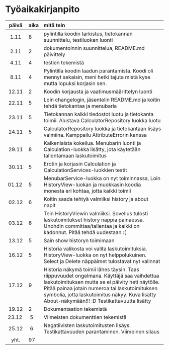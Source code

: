 # Työaikakirjanpito

| päivä | aika | mitä tein  |
| :----:|:-----| :-----|
| 1.11  | 8    | pylintilla koodin tarkistus, tietokannan suunnittelu, testiluokan luonti |
| 2.11  | 2    | dokumentoinnin suunnittelua, README.md päivittely |
| 4.11  | 4    | testien tekemistä |
| 8.11  | 4    | Pylintilla koodin laadun parantamista. Koodi oli mennyt sekaisin, meni hetki tajuta mistä kyse mutta lopuksi korjasin sen. |
| 12.11 | 2    | Koodin korjausta ja vaatimusmäärittelyn luonti |
| 22.11 | 5    | Loin changelogin, jäsentelin README.md ja koitin tehdä tietokantaa ja menubaria |
| 23.11 | 5    | Tietokannan kaikki tiedostot luotu ja tietokanta toimii. Alustava CalculatorRepository luokka luotu |
| 24.11 | 5    | CalculatorRepository luokka ja tietokantaan lisäys valmiina. Kamppailu AttributeErrorin kanssa |
| 29.11 | 8    | Kaikenlaista kokeilua. Menubarin luonti ja Calculation-luokka lisätty, jota käytetään tallentamaan laskutoimitus |
| 30.11 | 5    | Erotin ja korjasin Calculation ja CalculationServices-luokkien testit |
| 01.12 | 5    | MenubarService-luokka on nyt toiminnassa, Loin HistoryView-luokan ja muokkasin koodia monesta eri kohtaa, jotta kaikki toimii |
| 02.12 | 6    | Koitin saada tehtyä valmiiksi history ja about napit |
| 03.12 | 6    | Tein HistoryViewin valmiiksi. Sovellus tulosti laskutoimitukset history nappia painaessa. Unohdin committaa/tallentaa ja kaikki on kadonnut. Pitää tehdä uudestaan :( |
| 13.12 | 5    | Sain show historyn toimimaan |
| 16.12 | 5    | Historia valikosta voi valita laskutoimituksia. HistoryView-luokka on nyt helppolukuinen. Select ja Delete näppäimet tulostavat nyt valinnat |
| 17.12 | 9    | Historia näkymä toimii lähes täysin. Taas riippuvuudet ongelmana. Käyttäjä saa vaihdettua laskutoimituksen mutta se ei päivity heti näytölle. Pitää painaa jotain numeroa tai laskutoimituksen symbolia, jotta laskutoimitus näkyy. Kuva lisätty About-näkymään!!! :D Testikattavuutta lisätty |
| 19.12 | 2    | Dokumentaation tekemistä |
| 23.12 | 5    | Viimeisten dokumenttien tekemistä |
| 25.12 | 6    | Negatiivisten laskutoimitusten lisäys. Testikattavuuden parantaminen. Viimeinen silaus |
| yht.  | 97   | |
